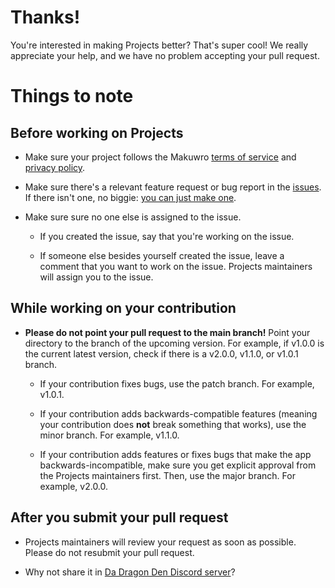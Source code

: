 # Thanks!
You're interested in making Projects better? That's super cool! We really appreciate your help, and we have no problem accepting your pull request. 

# Things to note
## Before working on Projects
* Make sure your project follows the Makuwro [terms of service](https://support.makuwro.com/policies/terms) and [privacy policy](https://support.makuwro.com/policies/privacy).

* Make sure there's a relevant feature request or bug report in the [issues](https://github.com/Makuwro/projects/issues). If there isn't one, no biggie: [you can just make one](https://github.com/Makuwro/projects/issues/new).

* Make sure sure no one else is assigned to the issue.

  * If you created the issue, say that you're working on the issue.
  
  * If someone else besides yourself created the issue, leave a comment that you want to work on the issue. Projects maintainers will assign you to the issue. 

## While working on your contribution
* **Please do not point your pull request to the main branch!** Point your directory to the branch of the upcoming version. For example, if v1.0.0 is the current latest version, check if there is a v2.0.0, v1.1.0, or v1.0.1 branch.

  * If your contribution fixes bugs, use the patch branch. For example, v1.0.1.
  
  * If your contribution adds backwards-compatible features (meaning your contribution does **not** break something that works), use the minor branch. For example, v1.1.0.

  * If your contribution adds features or fixes bugs that make the app backwards-incompatible, make sure you get explicit approval from the Projects maintainers first. Then, use the major branch. For example, v2.0.0.

## After you submit your pull request
* Projects maintainers will review your request as soon as possible. Please do not resubmit your pull request. 

* Why not share it in [Da Dragon Den Discord server](https://discord.gg/daP2KZc)? 

